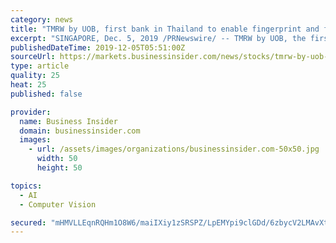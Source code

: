 ```yaml
---
category: news
title: "TMRW by UOB, first bank in Thailand to enable fingerprint and facial biometrics for speedier and safer account opening"
excerpt: "SINGAPORE, Dec. 5, 2019 /PRNewswire/ -- TMRW by UOB, the first mobile-only bank for ASEAN's digital generation, today announced that it has enabled fingerprint and facial biometrics to make it ..."
publishedDateTime: 2019-12-05T05:51:00Z
sourceUrl: https://markets.businessinsider.com/news/stocks/tmrw-by-uob-first-bank-in-thailand-to-enable-fingerprint-and-facial-biometrics-for-speedier-and-safer-account-opening-1028739300
type: article
quality: 25
heat: 25
published: false

provider:
  name: Business Insider
  domain: businessinsider.com
  images:
    - url: /assets/images/organizations/businessinsider.com-50x50.jpg
      width: 50
      height: 50

topics:
  - AI
  - Computer Vision

secured: "mHMVLLEqnRQHm1O8W6/maiIXiy1zSRSPZ/LpEMYpi9clGDd/6zbycV2LMAvXtB7/QtZ1eOJQoLZ9SrEc56PIM1dM4gX47hf9eiz26bzE9pyR2wA5ehjERiPXefgotUoc5WC1pb5XJgutzBjX6A6kd4wMgudD06EttV59aZWtlXycMEfnQvHpJXYGyfhvfTyGgv8l2m0oGB/TUsY2t2eNg28UnqmmA0r+UYU6ATbIHHyVkNSwIYozk/GIBik4MGYfl06Za7JAtGRtOArn65EdEg==;2fMdEcB8olgnQqvDgPe36w=="
---
```


